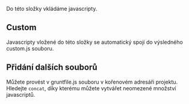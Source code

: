 Do této složky vkládáme javascripty.

## Custom

Javascripty vložené do této složky se automatický spojí do výsledného custom.js souboru.

## Přidání dalších souborů

Můžete provést v gruntfile.js souboru v kořenovém adresáři projektu. Hledejte `concat`, díky kterému můžete vytvářet neomezené množství javascriptů.
